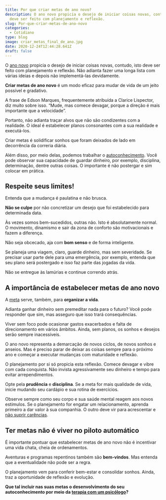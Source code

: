 ```yaml
---
title: Por que criar metas de ano novo?
description: O ano novo propicia o desejo de iniciar coisas novas, contudo, isto
  deve ser feito com planejamento e reflexão.
slug: Por-que-criar-metas-de-ano-novo
categories:
  - Cotidiano
type: blog
image: criar_metas_final_de_ano.jpg
date: 2020-12-24T12:44:28.641Z
draft: false
---
```


O [ano novo](https://yuribusin.com.br/como-alcancar-as-resolucoes-de-ano-novo-saiba-como-a-psicologia-pode-te-ajudar/) propicia o desejo de iniciar coisas novas, contudo, isto deve ser feito com planejamento e reflexão. Não adianta fazer uma longa lista com várias ideias e depois não implementá-las devidamente.

**Criar metas de ano novo** é um modo eficaz para mudar de vida de um jeito possível e gradativo.

A frase de Edson Marques, frequentemente atribuída a Clarice Lispector, diz muito sobre isso. “Mude, mas comece devagar, porque a direção é mais importante que a velocidade”.

Portanto, não adianta traçar alvos que não são condizentes com a realidade. O ideal é estabelecer planos consonantes com a sua realidade e executá-los.

Criar metas é solidificar sonhos que foram deixados de lado em decorrência da correria diária.

Além disso, por meio delas, podemos trabalhar o [autoconhecimento](https://www.google.com/url?client=internal-element-cse&cx=013413282715532661870:5z8llcwtwhy&q=https://yuribusin.com.br/a-importancia-do-autoconhecimento-no-desenvolvimento-pessoal/&sa=U&ved=2ahUKEwjbvpTKpN_tAhWLILkGHcKBDrMQFjAAegQIABAC&usg=AOvVaw0VPWR47s-svuX-XsQTvSgO). Você pode observar sua capacidade de guardar dinheiro, por exemplo, disciplina, determinação, dentre outras coisas. O importante é não postergar e sim colocar em prática.

## Respeite seus limites!

Entenda que a mudança é paulatina e não brusca.

**Não se culpe** por não concretizar um desejo que foi estabelecido para determinada data.

Às vezes somos bem-sucedidos, outras não. Isto é absolutamente normal. O movimento, dinamismo e sair da zona de conforto são motivacionais e fazem a diferença.

Não seja obcecado, aja com **bom senso** e de forma inteligente.

Se planeja uma viagem, claro, guarde dinheiro, mas sem severidade. Se precisar usar parte dele para uma emergência, por exemplo, entenda que seu plano será postergado e isso faz parte das jogadas da vida.

Não se entregue às lamúrias e continue correndo atrás.

## A importância de estabelecer metas de ano novo

A [meta](https://yuribusin.com.br/meta-final-ano/) serve, também, para **organizar a vida**.

Adianta ganhar dinheiro sem premeditar nada para o futuro? Você pode responder que sim, mas asseguro que isso trará consequências.

Viver sem foco pode ocasionar gastos exacerbados e falta de direcionamento em vários âmbitos. Ainda, sem planos, os sonhos e desejos serão sempre inacessíveis.

O ano novo representa a demarcação de novos ciclos, de novos sonhos e anseios. Mas é preciso parar de deixar as coisas sempre para o próximo ano e começar a executar mudanças com maturidade e reflexão.

O planejamento por si só propicia esta reflexão. Comece devagar e vibre com cada conquista. Não invista agressivamente seu dinheiro e tempo para evitar arrependimentos.

Opte pela **prudência** e **disciplina**. Se a meta for mais qualidade de vida, inicie mudando seu cardápio e sua rotina de exercícios.

Observe sempre como seu corpo e sua saúde mental reagem aos novos estímulos. Se o planejamento for engatar um relacionamento, aprenda primeiro a dar valor à sua companhia. O outro deve vir para acrescentar e [não suprir carências](https://yuribusin.com.br/5-dicas-para-vencer-a-inseguranca-no-relacionamento/).

## Ter metas não é viver no piloto automático

É importante pontuar que estabelecer metas de ano novo não é incentivar uma vida chata, cheia de ordenamentos.

Aventuras e programas repentinos também são **bem-vindos**. Mas entenda que a eventualidade não pode ser a regra.

O planejamento vem para conferir bem-estar e consolidar sonhos. Ainda, traz a oportunidade de reflexão e evolução.

**Que tal incluir nas suas metas o desenvolvimento do seu autoconhecimento por meio da [terapia com um psicólogo](https://yuribusin.com.br/contato/)?**
